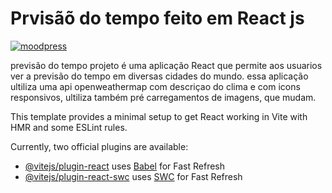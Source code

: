 # Prvisãõ do tempo feito em React js

[![moodpress](https://img.shields.io/badge/website-000000?style=for-the-badge&logo=About.me&logoColor=white)]() 

previsão do tempo projeto é uma aplicação React que permite aos usuarios ver a previsão do tempo em diversas cidades do mundo.
essa aplicação ultiliza uma api openweathermap com descriçao do clima e com icons responsivos,
ultiliza também pré carregamentos de imagens, que mudam.


This template provides a minimal setup to get React working in Vite with HMR and some ESLint rules.

Currently, two official plugins are available:

- [@vitejs/plugin-react](https://github.com/vitejs/vite-plugin-react/blob/main/packages/plugin-react/README.md) uses [Babel](https://babeljs.io/) for Fast Refresh
- [@vitejs/plugin-react-swc](https://github.com/vitejs/vite-plugin-react-swc) uses [SWC](https://swc.rs/) for Fast Refresh
